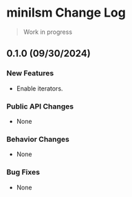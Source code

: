 # minilsm Change Log
> Work in progress

## 0.1.0 (09/30/2024)
### New Features
* Enable iterators.

### Public API Changes
* None

### Behavior Changes
* None

### Bug Fixes
* None